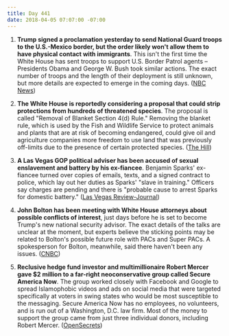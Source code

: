 ```yaml
---
title: Day 441
date: 2018-04-05 07:07:00 -07:00
---
```


1. **Trump signed a proclamation yesterday to send National Guard troops to the U.S.-Mexico border, but the order likely won't allow them to have physical contact with immigrants**. This isn't the first time the White House has sent troops to support U.S. Border Patrol agents – Presidents Obama and George W. Bush took similar actions. The exact number of troops and the length of their deployment is still unknown, but more details are expected to emerge in the coming days. ([NBC News](https://www.nbcnews.com/politics/immigration/trump-sending-troops-mexico-border-they-won-t-have-contact-n862736))

2. **The White House is reportedly considering a proposal that could strip protections from hundreds of threatened species**. The proposal is called "Removal of Blanket Section 4(d) Rule." Removing the blanket rule, which is used by the Fish and Wildlife Service to protect animals and plants that are at risk of becoming endangered, could give oil and agriculture companies more freedom to use land that was previously off-limits due to the presence of certain protected species. ([The Hill](http://thehill.com/business-a-lobbying/381750-white-house-considering-proposal-that-could-strip-protections-from))

3. **A Las Vegas GOP political adviser has been accused of sexual enslavement and battery by his ex-fiancee**. Benjamin Sparks' ex-fiancee turned over copies of emails, texts, and a signed contract to police, which lay out her duties as Sparks' "slave in training." Officers say charges are pending and there is "probable cause to arrest Sparks for domestic battery." ([Las Vegas Review-Journal](https://www.reviewjournal.com/news/politics-and-government/nevada/ex-fiancee-says-las-vegas-gop-campaign-adviser-made-her-his-slave/))

4. **John Bolton has been meeting with White House attorneys about possible conflicts of interest**, just days before he is set to become Trump's new national security advisor. The exact details of the talks are unclear at the moment, but experts believe the sticking points may be related to Bolton's possible future role with PACs and Super PACs. A spokesperson for Bolton, meanwhile, said there haven't been any issues. ([CNBC](https://www.cnbc.com/2018/04/04/john-bolton-talks-with-white-house-attorneys-over-ethics-issues.html))

5. **Reclusive hedge fund investor and multimillionaire Robert Mercer gave $2 million to a far-right neoconservative group called Secure America Now**. The group worked closely with Facebook and Google to spread Islamophobic videos and ads on social media that were targeted specifically at voters in swing states who would be most susceptible to the messaging. Secure America Now has no employees, no volunteers, and is run out of a Washington, D.C. law firm. Most of the money to support the group came from just three individual donors, including Robert Mercer. ([OpenSecrets](https://www.opensecrets.org/news/2018/04/exclusive-robert-mercer-backed-a-secretive-group-that-worked-with-facebook-google-to-target-anti-muslim-ads-at-swing-voters/))